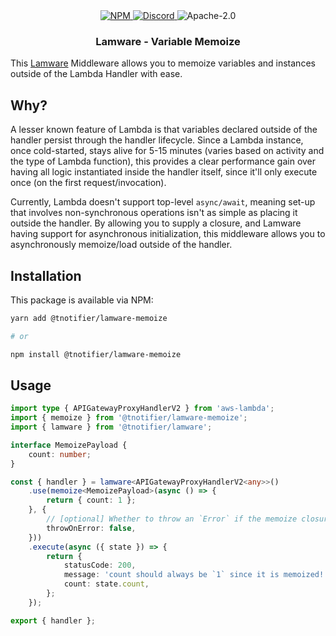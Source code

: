<div align="center">
    <a href="https://www.npmjs.com/package/@tnotifier/lamware-memoize" target="_blank">
        <img src="https://img.shields.io/npm/v/@tnotifier/lamware-memoize?style=flat-square" alt="NPM" />
    </a>
    <a href="https://discord.gg/XMrHXtN" target="_blank">
        <img src="https://img.shields.io/discord/123906549860139008?color=7289DA&label=discord&logo=discord&logoColor=FFFFFF&style=flat-square" alt="Discord" />
    </a>
    <img src="https://img.shields.io/npm/l/@tnotifier/lamware-memoize?style=flat-square" alt="Apache-2.0" />
    <h3>Lamware - Variable Memoize</h3>
</div>

This [Lamware](https://github.com/tnotifier/lamware) Middleware allows you to memoize variables and instances outside of the Lambda Handler with ease.

## Why?

A lesser known feature of Lambda is that variables declared outside of the handler persist through the handler lifecycle. Since a Lambda instance, once cold-started, stays alive for 5-15 minutes (varies based on activity and the type of Lambda function), this provides a clear performance gain over having all logic instantiated inside the handler itself, since it'll only execute once (on the first request/invocation).

Currently, Lambda doesn't support top-level `async/await`, meaning set-up that involves non-synchronous operations isn't as simple as placing it outside the handler. By allowing you to supply a closure, and Lamware having support for asynchronous initialization, this middleware allows you to asynchronously memoize/load outside of the handler.

## Installation

This package is available via NPM:

```bash
yarn add @tnotifier/lamware-memoize

# or

npm install @tnotifier/lamware-memoize
```

## Usage

```typescript
import type { APIGatewayProxyHandlerV2 } from 'aws-lambda';
import { memoize } from '@tnotifier/lamware-memoize';
import { lamware } from '@tnotifier/lamware';

interface MemoizePayload {
    count: number;
}

const { handler } = lamware<APIGatewayProxyHandlerV2<any>>()
    .use(memoize<MemoizePayload>(async () => {
        return { count: 1 };
    }, {
        // [optional] Whether to throw an `Error` if the memoize closure fails [default: true]
        throwOnError: false,
    }))
    .execute(async ({ state }) => {
        return {
            statusCode: 200,
            message: 'count should always be `1` since it is memoized!',
            count: state.count,
        };
    });

export { handler };
```

